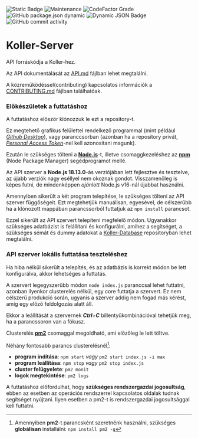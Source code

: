![Static Badge](https://img.shields.io/badge/License-CC%20BY--NC--ND%204.0-red?logo=creativecommons&logoColor=white)
![Maintenance](https://img.shields.io/maintenance/yes/2024)
![CodeFactor Grade](https://img.shields.io/codefactor/grade/github/KollerSystems/Koller-Server)
![GitHub package.json dynamic](https://img.shields.io/github/package-json/version/KollerSystems/Koller-Server)
![Dynamic JSON Badge](https://img.shields.io/badge/dynamic/json?url=https%3A%2F%2Fraw.githubusercontent.com%2FKollerSystems%2FKoller-Server%2Fmaster%2Fpackage.json&query=engines.node&logo=Node.js&logoColor=white&label=Node%20Version&color=%235FA04E)
![GitHub commit activity](https://img.shields.io/github/commit-activity/w/KollerSystems/Koller-Server)

<!-- ![GitHub Created At](https://img.shields.io/github/created-at/KollerSystems/Koller-Server) -->


# Koller-Server

<!--
[![Code Quality](https://img.shields.io/codefactor/grade/github/4E-6F-72-62-65-72-74/Koller-API-DB/master)](https://www.codefactor.io/repository/github/4E-6F-72-62-65-72-74/Koller-API-DB/)
![Technical Debt](https://img.shields.io/codeclimate/tech-debt/4E-6F-72-62-65-72-74/Koller-API-DB)
![Last Commit](https://img.shields.io/github/last-commit/4E-6F-72-62-65-72-74/Koller-API-DB)
[![Google Code Style](https://img.shields.io/badge/Code%20Style-Google-4086f4)](https://google.github.io/styleguide/jsguide.html)
-->

API forráskódja a Koller-hez.

Az API dokumentálását az [API.md](/docs/API.md) fájlban lehet megtalálni.

A közreműködéssel(contributing) kapcsolatos információk a [CONTRIBUTING.md](/docs/CONTRIBUTING.md) fájlban találhatóak.

### Előkészületek a futtatáshoz

A futtatáshoz először klónozzuk le ezt a repository-t.

Ez megtehető grafikus felülettel rendelkező programmal (mint például _[Github Desktop](https://desktop.github.com/)_), vagy paranccsorban (azonban ha a repository privát, _[Personal Access Token](https://docs.github.com/en/authentication/keeping-your-account-and-data-secure/managing-your-personal-access-tokens)_-nel kell azonosítani magunk).

Ezután le szükséges tölteni a [**Node.js**](https://nodejs.org/)-t, illetve csomaggkezeléshez az [**npm**](https://www.npmjs.com/) (Node Package Manager) segédprogramot mellé.

Az API szerver a **Node.js 18.13.0**-ás verziójában lett fejlesztve és tesztelve, az újabb verziók nagy eséllyel nem okoznak gondot. Visszamenőleg is képes futni, de mindenképpen *ajánlott* Node.js v16-nál újabbat használni.

Amennyiben sikerült a két program telepítése, le szükséges tölteni az API szerver függőségeit. Ezt megtehetjük manuálisan, egyesével, de célszerűbb ha a klónozott mappában parancssorból futtatjuk az `npm install` parancsot.

Ezzel sikerült az API szervert telepíteni megfelelő módon. Ugyanakkor szükséges adatbázist is felállítani és konfigurálni, amihez a segítséget, a szükséges sémát és dummy adatokat a [Koller-Database](https://github.com/4E-6F-72-62-65-72-74/Koller-Database) repositoryban lehet megtalálni.

### API szerver lokális futtatása teszteléshez

Ha hiba nélkül sikerült a telepítés, és az adatbázis is korrekt módon be lett konfigurálva, akkor lehetséges a futtatás.

A szervert legegyszerűbb módon `node index.js` paranccsal lehet futtatni, azonban ilyenkor clusterelés nélkül, egy core futtatja a szervert. Ez nem célszerű produkció során, ugyanis a szerver addig nem fogad más kérést, amíg egy előző feldolgozás alatt áll.

Ekkor a leállítását a szervernek _**Ctrl**+**C**_ billentyűkombinációval tehetjük meg, ha a parancssoron van a fókusz.

Clusterelés [**pm2**](https://pm2.keymetrics.io/) csomaggal megoldható, ami előzőleg le lett töltve.

Néhány fontosabb parancs clusterelésnél[^1]:

- **program indítása**: `npm start` _vagy_ `pm2 start index.js -i max`
- **program leállítása**: `npm stop` _vagy_ `pm2 stop index.js`
- **cluster felügyelete**: `pm2 monit`
- **logok megtekintése**: `pm2 logs`

[^1]: Amennyiben **pm2**-t parancsként szeretnénk használni, szükséges **globálisan** installálni: `npm install pm2 -g`

A futtatáshoz előfordulhat, hogy **szükséges rendszergazdai jogosultság**, ebben az esetben az operációs rendszerrel kapcsolatos oldalak tudnak segítséget nyújtani. Ilyen esetben a pm2-t is rendszergazdai jogosultsággal kell futtatni.